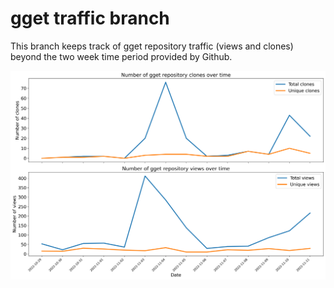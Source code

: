 # gget traffic branch
This branch keeps track of gget repository traffic (views and clones) beyond the two week time period provided by Github.

![image](plots/gget_clones_views.png)
